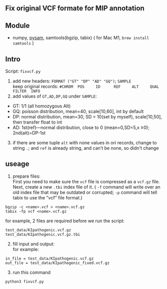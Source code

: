 
## Fix original VCF formate for MIP annotation

## Module 
 - numpy, [pysam](https://github.com/pysam-developers/pysam), samtools(bgzip, tabix) ( for Mac M1, `brew install samtools` )

## Intro
Script: `fixvcf.py`

1. add new headers: `FORMAT ("GT" "DP" "AD" "GQ")`; `SAMPLE`  
   keep original records: `#CHROM  POS     ID      REF     ALT     QUAL    FILTER  INFO `
2. add values of `GT,AD,DP,GQ` under `SAMPLE`: 
  - GT: 1/1    (all homozygous Alt)
  - GQ: poisson distribution, mean=40, scale[10,60], int by default
  - DP: normal distribution, mean=30, SD = 10(set by myself), scale[10,50], then transfer float to int
  - AD: 1st(ref)—normal distribution, close to 0 (mean=0,SD=5,x ≥0); 2nd(alt)=DP-1st
3. if there are some tuple `alt` with none values in ori records, change to string `.`; and `ref` is already string, and can’t be none, so didn't change


## useage
1.  prepare files:  
First you need to make sure the `vcf` file is compressed as a `vcf.gz` file.  
Next, create a new `.tbi` index file of it. ( `-f` command will write over an old index file that may be outdated or corrupted; `-p` command will tell tabix to use the "vcf" file format.)
```
bgzip -c <name>.vcf > <name>.vcf.gz     
tabix -fp vcf <name>.vcf.gz          
```
 for example, 2 files are required before we run the script:
```
test_data/KIpathogenic.vcf.gz
test_data/KIpathogenic.vcf.gz.tbi
```

2. fill input and output:  
for example:
```
in_file = test_data/KIpathogenic.vcf.gz
out_file = test_data/KIpathogenic_fixed.vcf.gz
```

3. run this command
```
python3 fixvcf.py
```

   




